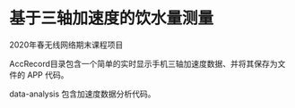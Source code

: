 # 基于三轴加速度的饮水量测量
2020年春无线网络期末课程项目

AccRecord目录包含一个简单的实时显示手机三轴加速度数据、并将其保存为文件的 APP 代码。

data-analysis 包含加速度数据分析代码。